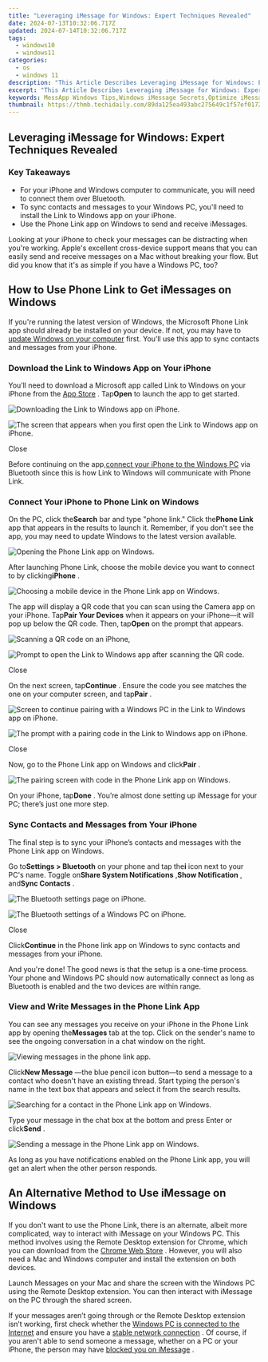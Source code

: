 ```yaml
---
title: "Leveraging iMessage for Windows: Expert Techniques Revealed"
date: 2024-07-13T10:32:06.717Z
updated: 2024-07-14T10:32:06.717Z
tags:
  - windows10
  - windows11
categories:
  - os
  - windows 11
description: "This Article Describes Leveraging iMessage for Windows: Expert Techniques Revealed"
excerpt: "This Article Describes Leveraging iMessage for Windows: Expert Techniques Revealed"
keywords: MessApp Windows Tips,Windows iMessage Secrets,Optimize iMessage on PC,Advanced iMessage Usage,Enhance Win IMessage,Mastering Win IMessage,Proficient iMessage Windows
thumbnail: https://thmb.techidaily.com/89da125ea493abc275649c1f57ef017273ab0d0d83c11a51da5e1af69c65adca.png
---
```


## Leveraging iMessage for Windows: Expert Techniques Revealed

### Key Takeaways

* For your iPhone and Windows computer to communicate, you will need to connect them over Bluetooth.
* To sync contacts and messages to your Windows PC, you'll need to install the Link to Windows app on your iPhone.
* Use the Phone Link app on Windows to send and receive iMessages.

 Looking at your iPhone to check your messages can be distracting when you're working. Apple's excellent cross-device support means that you can easily send and receive messages on a Mac without breaking your flow. But did you know that it's as simple if you have a Windows PC, too?

## How to Use Phone Link to Get iMessages on Windows

 If you're running the latest version of Windows, the Microsoft Phone Link app should already be installed on your device. If not, you may have to [update Windows on your computer](https://www.makeuseof.com/update-windows-manually/) first. You’ll use this app to sync contacts and messages from your iPhone.

### Download the Link to Windows App on Your iPhone

 You’ll need to download a Microsoft app called Link to Windows on your iPhone from the [App Store](https://apps.apple.com/us/app/link-to-windows/id6443686328) . Tap**Open** to launch the app to get started.

![Downloading the Link to Windows app on iPhone.](https://static1.makeuseofimages.com/wordpress/wp-content/uploads/2024/05/open-link-to-windows-iphone.PNG)

![The screen that appears when you first open the Link to Windows app on iPhone.](https://static1.makeuseofimages.com/wordpress/wp-content/uploads/2024/05/link-to-windows-pair-screen-iphone.PNG)

Close

 Before continuing on the app,[connect your iPhone to the Windows PC](https://www.makeuseof.com/tag/how-to-connect-your-cell-phone-to-your-pc-through-bluetooth/) via Bluetooth since this is how Link to Windows will communicate with Phone Link.

### Connect Your iPhone to Phone Link on Windows

 On the PC, click the**Search** bar and type "phone link." Click the**Phone Link** app that appears in the results to launch it. Remember, if you don't see the app, you may need to update Windows to the latest version available.

![Opening the Phone Link app on Windows.](https://static1.makeuseofimages.com/wordpress/wp-content/uploads/2024/05/opening-phone-link-windows.png)

 After launching Phone Link, choose the mobile device you want to connect to by clicking**iPhone** .

![Choosing a mobile device in the Phone Link app on Windows.](https://static1.makeuseofimages.com/wordpress/wp-content/uploads/2024/05/phone-link-choose-mobile-device-screen-windows.png)

 The app will display a QR code that you can scan using the Camera app on your iPhone. Tap**Pair Your Devices** when it appears on your iPhone—it will pop up below the QR code. Then, tap**Open** on the prompt that appears.

![Scanning a QR code on an iPhone,](https://static1.makeuseofimages.com/wordpress/wp-content/uploads/2024/05/iphone-camera-pairing-qr-code.PNG)

![Prompt to open the Link to Windows app after scanning the QR code.](https://static1.makeuseofimages.com/wordpress/wp-content/uploads/2024/05/prompt-pair-devices-link-to-windows-iphone.PNG)

Close

 On the next screen, tap**Continue** . Ensure the code you see matches the one on your computer screen, and tap**Pair** .

![Screen to continue pairing with a Windows PC in the Link to Windows app on iPhone.](https://static1.makeuseofimages.com/wordpress/wp-content/uploads/2024/05/continue-bluetooth-pair-link-to-windows-iphone.PNG)

![The prompt with a pairing code in the Link to Windows app on iPhone.](https://static1.makeuseofimages.com/wordpress/wp-content/uploads/2024/05/pair-prompt-link-to-windows-iphone.PNG)

Close

 Now, go to the Phone Link app on Windows and click**Pair** .

![The pairing screen with code in the Phone Link app on Windows.](https://static1.makeuseofimages.com/wordpress/wp-content/uploads/2024/05/pair-screen-phone-link-windows.png)

 On your iPhone, tap**Done** . You’re almost done setting up iMessage for your PC; there’s just one more step.

### Sync Contacts and Messages from Your iPhone

 The final step is to sync your iPhone’s contacts and messages with the Phone Link app on Windows.

 Go to**Settings > Bluetooth** on your phone and tap the**i** icon next to your PC's name. Toggle on**Share System Notifications** ,**Show Notification** , and**Sync Contacts** .

![The Bluetooth settings page on iPhone.](https://static1.makeuseofimages.com/wordpress/wp-content/uploads/2024/05/bluetooth-settings-iphone.PNG)

![The Bluetooth settings of a Windows PC on iPhone.](https://static1.makeuseofimages.com/wordpress/wp-content/uploads/2024/05/pc-bluetooth-settings-iphone.PNG)

Close

 Click**Continue** in the Phone link app on Windows to sync contacts and messages from your iPhone.

 And you're done! The good news is that the setup is a one-time process. Your phone and Windows PC should now automatically connect as long as Bluetooth is enabled and the two devices are within range.

### View and Write Messages in the Phone Link App

 You can see any messages you receive on your iPhone in the Phone Link app by opening the**Messages** tab at the top. Click on the sender's name to see the ongoing conversation in a chat window on the right.

![Viewing messages in the phone link app.](https://static1.makeuseofimages.com/wordpress/wp-content/uploads/2024/05/viewing-message-phone-link-windows.png)

 Click**New Message** —the blue pencil icon button—to send a message to a contact who doesn't have an existing thread. Start typing the person's name in the text box that appears and select it from the search results.

![Searching for a contact in the Phone Link app on Windows.](https://static1.makeuseofimages.com/wordpress/wp-content/uploads/2024/05/searching-contact-phone-link-windows.png)

 Type your message in the chat box at the bottom and press Enter or click**Send** .

![Sending a message in the Phone Link app on Windows.](https://static1.makeuseofimages.com/wordpress/wp-content/uploads/2024/05/sending-message-phone-link-windows.png)

 As long as you have notifications enabled on the Phone Link app, you will get an alert when the other person responds.

## An Alternative Method to Use iMessage on Windows

 If you don't want to use the Phone Link, there is an alternate, albeit more complicated, way to interact with iMessage on your Windows PC. This method involves using the Remote Desktop extension for Chrome, which you can download from the [Chrome Web Store](https://chromewebstore.google.com/detail/chrome-remote-desktop/inomeogfingihgjfjlpeplalcfajhgai) . However, you will also need a Mac and Windows computer and install the extension on both devices.

 Launch Messages on your Mac and share the screen with the Windows PC using the Remote Desktop extension. You can then interact with iMessage on the PC through the shared screen.

 If your messages aren’t going through or the Remote Desktop extension isn’t working, first check whether the [Windows PC is connected to the Internet](https://www.makeuseof.com/windows-ways-to-connect-to-wifi/) and ensure you have a [stable network connection](https://www.makeuseof.com/check-stability-internet-connection-windows/) . Of course, if you aren't able to send someone a message, whether on a PC or your iPhone, the person may have [blocked you on iMessage](https://www.makeuseof.com/check-if-someone-blocked-you-imessage/) .


<ins class="adsbygoogle"
     style="display:block"
     data-ad-format="autorelaxed"
     data-ad-client="ca-pub-7571918770474297"
     data-ad-slot="1223367746"></ins>



<ins class="adsbygoogle"
     style="display:block"
     data-ad-client="ca-pub-7571918770474297"
     data-ad-slot="8358498916"
     data-ad-format="auto"
     data-full-width-responsive="true"></ins>




